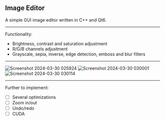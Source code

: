 
## Image Editor
A simple GUI image editor written in C++ and Qt6.
 
---
Functionality: 

 - Brightness, contrast and saturation adjustment
 - R/G/B channels adjustment
 - Grayscale, sepia, inverse, edge detection, emboss and blur filters
---
![Screenshot 2024-03-30 025924](https://github.com/aiphae/Image-Editor/assets/141845213/857330d8-aa8a-4d3e-8690-3da719e87dd5)
![Screenshot 2024-03-30 030001](https://github.com/aiphae/Image-Editor/assets/141845213/7ee28fbf-7c3a-4c62-86c0-3dec7a8b08e4)
![Screenshot 2024-03-30 030114](https://github.com/aiphae/Image-Editor/assets/141845213/13ba6c48-fc33-4604-bcaa-89fdfad51cf5)

---
Further to implement:

 - [ ] Several optimizations
 - [ ] Zoom in/out
 - [ ] Undo/redo
 - [ ] CUDA

